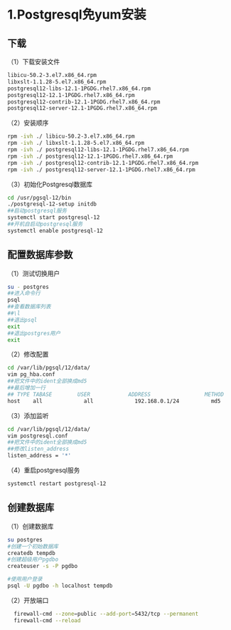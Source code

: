 # 1.Postgresql免yum安装

## 下载

（1）下载安装文件

```bash
libicu-50.2-3.el7.x86_64.rpm
libxslt-1.1.28-5.el7.x86_64.rpm  
postgresql12-libs-12.1-1PGDG.rhel7.x86_64.rpm
postgresql12-12.1-1PGDG.rhel7.x86_64.rpm
postgresql12-contrib-12.1-1PGDG.rhel7.x86_64.rpm  
postgresql12-server-12.1-1PGDG.rhel7.x86_64.rpm
```

（2）安装顺序

```bash
rpm -ivh ./ libicu-50.2-3.el7.x86_64.rpm
rpm -ivh ./ libxslt-1.1.28-5.el7.x86_64.rpm  
rpm -ivh ./ postgresql12-libs-12.1-1PGDG.rhel7.x86_64.rpm
rpm -ivh ./ postgresql12-12.1-1PGDG.rhel7.x86_64.rpm
rpm -ivh ./ postgresql12-contrib-12.1-1PGDG.rhel7.x86_64.rpm  
rpm -ivh ./ postgresql12-server-12.1-1PGDG.rhel7.x86_64.rpm
```

（3）初始化Postgresql数据库

```bash
cd /usr/pgsql-12/bin
./postgresql-12-setup initdb
##启动postgresql服务
systemctl start postgresql-12
##开机自启动postgresql服务
systemctl enable postgresql-12
```

## 配置数据库参数

（1）测试切换用户

```bash
su - postgres
##进入命令行
psql 
##查看数据库列表
##\l
##退出psql
exit
##退出postgres用户
exit
```

（2）修改配置

```bash
cd /var/lib/pgsql/12/data/
vim pg_hba.conf
##把文件中的ident全部换成md5
##最后增加一行
## TYPE TABASE        USER            ADDRESS                 METHOD
host    all             all             192.168.0.1/24          md5
```

（3）添加监听

```bash
cd /var/lib/pgsql/12/data/
vim postgresql.conf
##把文件中的ident全部换成md5
##修改listen_address
listen_address = '*'
```

（4）重启postgresql服务

```bash
systemctl restart postgresql-12
```

## 创建数据库

（1）创建数据库

```bash
su postgres
#创建一个初始数据库
createdb tempdb
#创建超级用户pgdbo
createuser -s -P pgdbo

#使用用户登录
psql -U pgdbo -h localhost tempdb
```

（2）开放端口

```bash
  firewall-cmd --zone=public --add-port=5432/tcp --permanent
  firewall-cmd --reload
```
